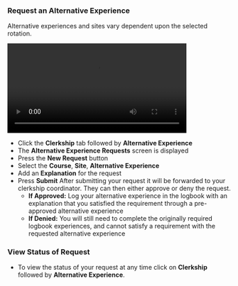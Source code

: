 
### Request an Alternative Experience
Alternative experiences and sites vary dependent upon the selected rotation.  

<video width="80%" controls="controls">
<source src="https://arizona.box.com/shared/static/k35uyeo9evsqnms33itwcf3l9u7qhroa.mp4" type="video/mp4">
</video>
<br/>

* Click the **Clerkship** tab followed by **Alternative Experience**
* The **Alternative Experience Requests** screen is displayed
* Press the **New Request** button
* Select the **Course**, **Site**, **Alternative Experience**
* Add an **Explanation** for the request
* Press **Submit**
After submitting your request it will be forwarded to your clerkship coordinator. They can then either approve or deny the request.
    * **If Approved:** Log your alternative experience in the logbook with an explanation that you satisfied the requirement through a pre-approved alternative experience
    * **If Denied:** You will still need to complete the originally required logbook experiences, and cannot satisfy a requirement with the requested alternative experience

### View Status of Request

* To view the status of your request at any time click on **Clerkship** followed by **Alternative Experience**.
